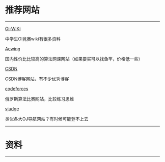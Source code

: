 # 推荐网站
***
[Oi-WiKi](https://oi-wiki.org/)

中学生OI竞赛wiki有很多资料

[Acwing](https://www.acwing.com/about/)

国内性价比比较高的算法网课网站（如果要买可以找鱼竿，价格低一些）

[CSDN](https://www.csdn.net/)

CSDN博客网站，有不少优秀博客

[codeforces](https://codeforces.com/)

俄罗斯算法比赛网站，比较练习思维

[vjudge](https://vjudge.net/)

类似各大OJ导航网站？有时候可能登不上去
***
# 资料

***

